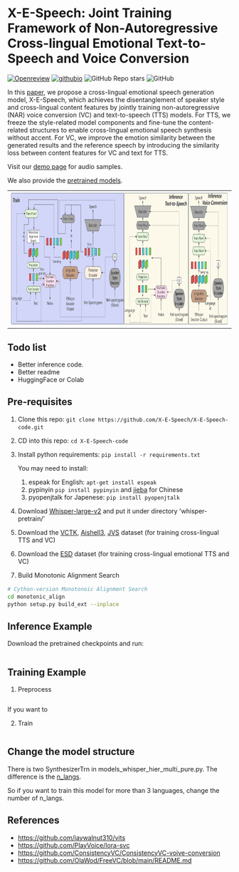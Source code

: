 # X-E-Speech: Joint Training Framework of Non-Autoregressive Cross-lingual Emotional Text-to-Speech and Voice Conversion


[![Openreview](https://img.shields.io/badge/Anonymous-preprint-<COLOR>.svg)](https://openreview.net/forum?id=J4fL6FDz36)
[![githubio](https://img.shields.io/static/v1?message=Audio%20Samples&logo=Github&labelColor=grey&color=blue&logoColor=white&label=%20&style=flat)](https://X-E-Speech.github.io/X-E-Speech-demopage)
![GitHub Repo stars](https://img.shields.io/github/stars/X-E-Speech/X-E-Speech-code)
![GitHub](https://img.shields.io/github/license/X-E-Speech/X-E-Speech-code)



In this [paper](https://openreview.net/forum?id=J4fL6FDz36), we propose a cross-lingual emotional speech generation model, X-E-Speech, which achieves the disentanglement of speaker style and cross-lingual content features by jointly training non-autoregressive (NAR) voice conversion (VC) and text-to-speech (TTS) models. For TTS, we freeze the style-related model components and fine-tune the content-related structures to enable cross-lingual emotional speech synthesis without accent. For VC, we improve the emotion similarity between the generated results and the reference speech by introducing the similarity loss between content features for VC and text for TTS.

Visit our [demo page](https://X-E-Speech.github.io/X-E-Speech-demopage) for audio samples.

We also provide the [pretrained models](https://drive.google.com/drive/folders/1PHzFyqkOa_7O4TVI6vypZa8MIpU7nIbT?usp=sharing).

<table style="width:100%">
  <tr>
    <td><img src="x-speech-biger.png"  height="300"></td>
  </tr>
</table>

## Todo list

- Better inference code.
- Better readme
- HuggingFace or Colab

## Pre-requisites

1. Clone this repo: `git clone https://github.com/X-E-Speech/X-E-Speech-code.git`

2. CD into this repo: `cd X-E-Speech-code`

3. Install python requirements: `pip install -r requirements.txt`
   
   You may need to install:
   1. espeak for English: `apt-get install espeak`
   2. pypinyin `pip install pypinyin` and [jieba](https://github.com/fxsjy/jieba) for Chinese
   3. pyopenjtalk for Japenese: `pip install pyopenjtalk`

4. Download [Whisper-large-v2](https://openaipublic.azureedge.net/main/whisper/models/81f7c96c852ee8fc832187b0132e569d6c3065a3252ed18e56effd0b6a73e524/large-v2.pt) and put it under directory 'whisper-pretrain/'

5. Download the [VCTK](https://datashare.ed.ac.uk/handle/10283/3443), [Aishell3](https://www.openslr.org/93/), [JVS](https://sites.google.com/site/shinnosuketakamichi/research-topics/jvs_corpus) dataset (for training cross-lingual TTS and VC)

6. Download the [ESD](https://github.com/HLTSingapore/Emotional-Speech-Data) dataset (for training cross-lingual emotional TTS and VC)

7. Build Monotonic Alignment Search
```sh
# Cython-version Monotonoic Alignment Search
cd monotonic_align
python setup.py build_ext --inplace
```

## Inference Example

Download the pretrained checkpoints and run:

```python

```

## Training Example

1. Preprocess

```python


```
If you want to 

2. Train

```python

```


## Change the model structure

There is two SynthesizerTrn in models_whisper_hier_multi_pure.py. The difference is the [n_langs](https://github.com/X-E-Speech/X-E-Speech-code/blob/9d2a3b0132a066f26aaa16fce3b126542688401a/models_whisper_hier_multi_pure.py#L869).

So if you want to train this model for more than 3 languages, change the number of n_langs.


## References

- https://github.com/jaywalnut310/vits
- https://github.com/PlayVoice/lora-svc
- https://github.com/ConsistencyVC/ConsistencyVC-voive-conversion
- https://github.com/OlaWod/FreeVC/blob/main/README.md
